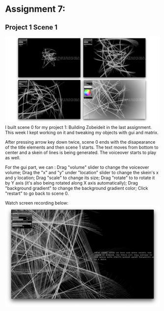 # Assignment 7:
## Project 1 Scene 1
![](/img/a7.jpeg)
I built scene 0 for my project 1: Building Zobeideit in the last assignment. This week I kept working on it and tweaking my objects with gui and matrix.

After pressing arrow key down twice, scene 0 ends with the disapearance of the title elements and then scene 1 starts. The text moves from bottom to center and a skein of lines is being generated. The voiceover starts to play as well.

For the gui part, we can :
Drag "volume" slider to change the voiceover volume;
Drag the "x" and "y" under "location" slider to change the skein's x and y location; 
Drag "scale" to change its size; 
Drag "rotate" to to rotate it by Y axis (it's also being rotated along X axis automatically); 
Drag "background gradient" to change the background gradient color;
Click "restart" to go back  to scene 0.

Watch screen recording below:
[![project1](/img/a7video.png)](https://youtu.be/GjYgq_91XXQ)
